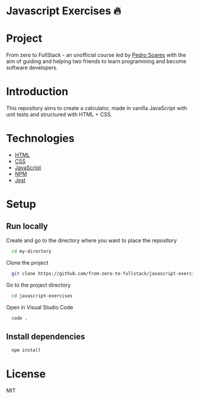 # Javascript Exercises 🔥

# Project

From zero to FullStack - an unofficial course led by [Pedro Soares](https://github.com/pncsoares) with the aim of guiding and helping two friends to learn programming and become software developers.

# Introduction

This repository aims to create a calculator, made in vanilla JavaScript with unit tests and structured with HTML + CSS.

# Technologies

- [HTML](https://www.w3schools.com/html/)
- [CSS](https://www.w3schools.com/css/)
- [JavaScript](https://www.javascript.com)
- [NPM](https://www.npmjs.com)
- [Jest](https://jestjs.io)

# Setup

## Run locally

Create and go to the directory where you want to place the repository

```bash
  cd my-directory
```

Clone the project

```bash
  git clone https://github.com/from-zero-to-fullstack/javascript-exercises.git
```

Go to the project directory

```bash
  cd javascript-exercises
```

Open in Visual Studio Code

```bash
  code .
```

## Install dependencies

```bash
  npm install
```

# License

MIT